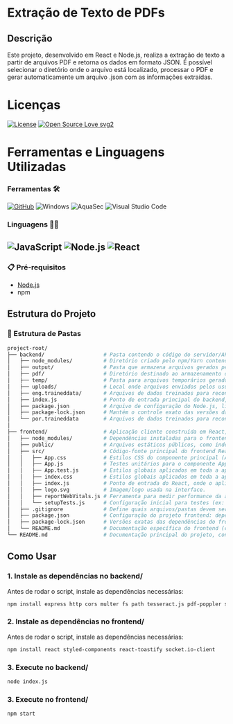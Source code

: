 # Extração de Texto de PDFs

## Descrição
Este projeto, desenvolvido em React e Node.js, realiza a extração de texto a partir de arquivos PDF e retorna os dados em formato JSON. É possível selecionar o diretório onde o arquivo está localizado, processar o PDF e gerar automaticamente um arquivo .json com as informações extraídas.

# Licenças
[![License](https://img.shields.io/badge/License-Apache%202.0-yellowgreen.svg)](https://opensource.org/licenses/Apache-2.0) [![Open Source Love svg2](https://badges.frapsoft.com/os/v2/open-source.svg?v=103)](https://github.com/ellerbrock/open-source-badges)
# Ferramentas e Linguagens Utilizadas
### Ferramentas 🛠️
[![GitHub](https://img.shields.io/badge/GitHub-100000?style=for-the-badge&logo=github&logoColor=white)](https://github.com/SEUUSERNAME) ![Windows](https://img.shields.io/badge/Windows-000?style=for-the-badge&logo=windows&logoColor=2CA5E0) ![AquaSec](https://img.shields.io/badge/aqua-%231904DA.svg?style=for-the-badge&logo=aqua&logoColor=#0018A8) ![Visual Studio Code](https://img.shields.io/badge/Visual%20Studio%20Code-0078d7.svg?style=for-the-badge&logo=visual-studio-code&logoColor=white)

### Linguagens 👩‍💻

![JavaScript](https://img.shields.io/badge/JavaScript-F7DF1E?style=for-the-badge&logo=javascript&logoColor=black)
![Node.js](https://img.shields.io/badge/Node.js-339933?style=for-the-badge&logo=nodedotjs&logoColor=white)
![React](https://img.shields.io/badge/React-61DAFB?style=for-the-badge&logo=react&logoColor=white)
---
### 📋 Pré-requisitos

- [Node.js](https://nodejs.org/en/download)
- npm

## Estrutura do Projeto
### 📂 Estrutura de Pastas
```bash
project-root/
├── backend/                   # Pasta contendo o código do servidor/API, responsável pela lógica de negócios, processamento de dados e comunicação com o frontend.
│   ├── node_modules/          # Diretório criado pelo npm/Yarn contendo todas as dependências do projeto backend.
│   ├── output/                # Pasta que armazena arquivos gerados pelo backend, como resultados de processamento ou relatórios.
│   ├── pdf/                   # Diretório destinado ao armazenamento ou manipulação de arquivos PDF.
│   ├── temp/                  # Pasta para arquivos temporários gerados durante a execução do backend.
│   ├── uploads/               # Local onde arquivos enviados pelos usuários (upload) são armazenados.
│   ├── eng.traineddata/       # Arquivos de dados treinados para reconhecimento de texto (OCR), em inglês e português, respectivamente.
│   ├── index.js               # Ponto de entrada principal do backend, onde o servidor é inicializado e as rotas são configuradas.
│   ├── package.json           # Arquivo de configuração do Node.js, listando dependências, scripts e metadados do projeto.
│   ├── package-lock.json      # Mantém o controle exato das versões das dependências instaladas.
│   └── por.traineddata        # Arquivos de dados treinados para reconhecimento de texto (OCR), em inglês e português, respectivamente.
│
├── frontend/                  # Aplicação cliente construída em React, responsável pela interface do usuário.
│   ├── node_modules/          # Dependências instaladas para o frontend (React e bibliotecas relacionadas).
│   ├── public/                # Arquivos estáticos públicos, como index.html, imagens ou fonts.
│   ├── src/                   # Código-fonte principal do frontend React:
│   │   ├── App.css            # Estilos CSS do componente principal (App).
│   │   ├── App.js             # Testes unitários para o componente App.
│   │   ├── App.test.js        # Estilos globais aplicados em toda a aplicação.
│   │   ├── index.css          # Estilos globais aplicados em toda a aplicação.
│   │   ├── index.js           # Ponto de entrada do React, onde o aplicativo é renderizado no DOM.
│   │   ├── logo.svg           # Imagem/logo usada na interface.
│   │   ├── reportWebVitals.js # Ferramenta para medir performance da aplicação (ex: tempo de carregamento).
│   │   └── setupTests.js      # Configuração inicial para testes (ex: Jest + React Testing Library).
│   ├── .gitignore             # Define quais arquivos/pastas devem ser ignorados pelo Git (ex: node_modules/).
│   ├── package.json           # Configuração do projeto frontend: dependências, scripts (start, build, test) e metadados.
│   ├── package-lock.json      # Versões exatas das dependências do frontend.
│   └── README.md              # Documentação específica do frontend (como executar, configurar, etc.).
└── README.md                  # Documentação principal do projeto, contendo:
```

## Como Usar
### 1. Instale as dependências no backend/
Antes de rodar o script, instale as dependências necessárias:
```sh
npm install express http cors multer fs path tesseract.js pdf-poppler socket.io
```
### 2. Instale as dependências no frontend/
Antes de rodar o script, instale as dependências necessárias:
```sh
npm install react styled-components react-toastify socket.io-client
```

### 3. Execute no backend/
```sh
node index.js
```
### 3. Execute no frontend/
```sh
npm start
```